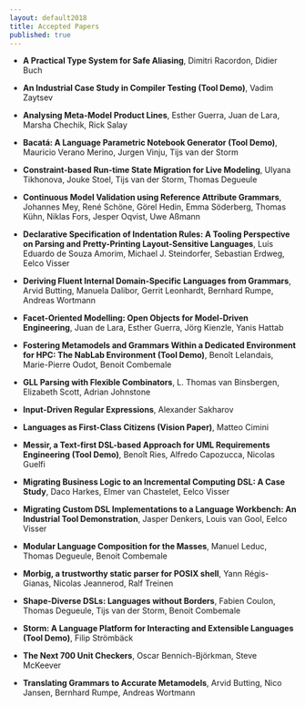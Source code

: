 ```yaml
---
layout: default2018
title: Accepted Papers
published: true
---
```



* **A Practical Type System for Safe Aliasing**, Dimitri Racordon, Didier Buch

* **An Industrial Case Study in Compiler Testing (Tool Demo)**, Vadim Zaytsev

* **Analysing Meta-Model Product Lines**,  Esther Guerra, Juan de Lara, Marsha Chechik, Rick Salay

* **Bacatá: A Language Parametric Notebook Generator (Tool Demo)**, Mauricio Verano Merino, Jurgen Vinju, Tijs van der Storm

* **Constraint-based Run-time State Migration for Live Modeling**,  Ulyana Tikhonova, Jouke Stoel, Tijs van der Storm, Thomas Degueule

* **Continuous Model Validation using Reference Attribute Grammars**,  Johannes Mey, René Schöne, Görel Hedin, Emma Söderberg, Thomas Kühn, Niklas Fors, Jesper Oqvist, Uwe Aßmann

* **Declarative Specification of Indentation Rules: A Tooling Perspective on Parsing and Pretty-Printing Layout-Sensitive Languages**,  Luís Eduardo de Souza Amorim, Michael J. Steindorfer, Sebastian Erdweg, Eelco Visser

* **Deriving Fluent Internal Domain-Specific Languages from Grammars**,  Arvid Butting, Manuela Dalibor, Gerrit Leonhardt, Bernhard Rumpe, Andreas Wortmann

* **Facet-Oriented Modelling: Open Objects for Model-Driven Engineering**, Juan de Lara, Esther Guerra, Jörg Kienzle, Yanis Hattab

* **Fostering Metamodels and Grammars Within a Dedicated Environment for HPC: The NabLab Environment (Tool Demo)**,  Benoît Lelandais, Marie-Pierre Oudot, Benoit Combemale

* **GLL Parsing with Flexible Combinators**,  L. Thomas van Binsbergen, Elizabeth Scott, Adrian Johnstone

* **Input-Driven Regular Expressions**,  Alexander Sakharov

* **Languages as First-Class Citizens (Vision Paper)**, Matteo Cimini

* **Messir, a Text-first DSL-based Approach for UML Requirements Engineering (Tool Demo)**,  Benoît Ries, Alfredo Capozucca, Nicolas Guelfi

* **Migrating Business Logic to an Incremental Computing DSL: A Case Study**,  Daco Harkes, Elmer van Chastelet, Eelco Visser

* **Migrating Custom DSL Implementations to a Language Workbench: An Industrial Tool Demonstration**,  Jasper Denkers, Louis van Gool, Eelco Visser

* **Modular Language Composition for the Masses**, Manuel Leduc, Thomas Degueule, Benoit Combemale

* **Morbig, a trustworthy static parser for POSIX shell**,  Yann Régis-Gianas, Nicolas Jeannerod, Ralf Treinen

* **Shape-Diverse DSLs: Languages without Borders**,  Fabien Coulon, Thomas Degueule, Tijs van der Storm, Benoit Combemale

* **Storm: A Language Platform for Interacting and Extensible Languages (Tool Demo)**, Filip Strömbäck

* **The Next 700 Unit Checkers**,  Oscar Bennich-Björkman, Steve McKeever

* **Translating Grammars to Accurate Metamodels**,  Arvid Butting, Nico Jansen, Bernhard Rumpe, Andreas Wortmann

